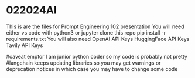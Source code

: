 # 022024AI

This is are the files for Prompt Engineering 102 presentation 
You will need either vs code with python3 or jupyter
clone this repo
pip install -r requirements.txt 
You will also need
OpenAI API Keys
HuggingFace API Keys
Tavily API Keys


#caveat emptor I am junior python coder so my code is probably not pretty
#langchain keeps updating libraries so you may get warnings or deprecation notices in which case you may have to change some code 
